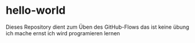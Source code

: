 # hello-world
Dieses Repository dient zum Üben des GitHub-Flows
das ist keine übung ich mache ernst ich wird programieren lernen
